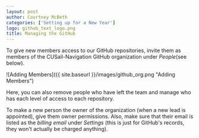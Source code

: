 ```yaml
---
layout: post
author: Courtney McBeth
categories: ['Setting up for a New Year']
logo: github_text_logo.png
title: Managing the GitHub
---
```


To give new members access to our GitHub repositories, invite them as members of the CUSail-Navigation GitHub organization under _People_(see below).

![Adding Members]({{ site.baseurl }}/images/github_org.png "Adding Members")

Here, you can also remove people who have left the team and manage who has each level of access to each repository.

To make a new person the owner of the organization (when a new lead is appointed), give them owner permissions. Also, make sure that their email is listed as the _billing email_ under _Settings_ (this is just for GitHub's records, they won't actually be charged anything).
